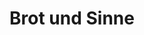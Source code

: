 ---
title: "Brot und Sinne"
url: /saarbruecken/brot-und-sinne-kurt-schumacher-strasse/
shop: Bäckerei
---